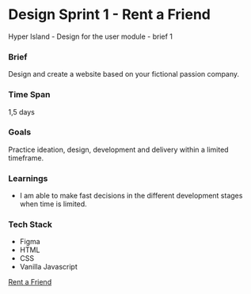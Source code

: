 # Design Sprint 1 - Rent a Friend

Hyper Island - Design for the user module - brief 1

### Brief
Design and create a website based on your fictional passion company.

### Time Span
1,5 days

### Goals
Practice ideation, design, development and delivery within a limited timeframe.

### Learnings
- I am able to make fast decisions in the different development stages when time is limited.

### Tech Stack
- Figma
- HTML
- CSS
- Vanilla Javascript

[Rent a Friend](https://ebbaj.github.io/design-sprint-1/)
